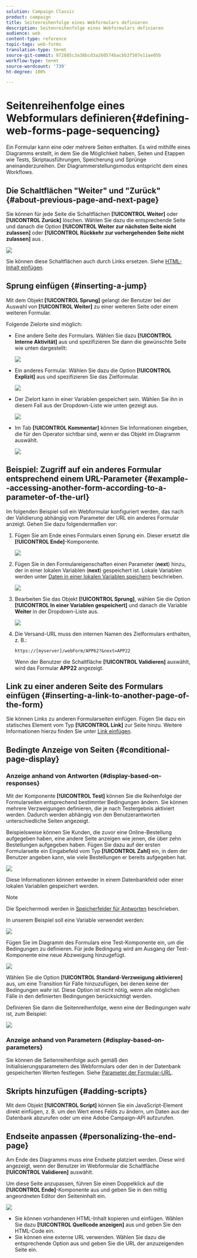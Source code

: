 ```yaml
---
solution: Campaign Classic
product: campaign
title: Seitenreihenfolge eines Webformulars definieren
description: Seitenreihenfolge eines Webformulars definieren
audience: web
content-type: reference
topic-tags: web-forms
translation-type: tm+mt
source-git-commit: 972885c3a38bcd3a260574bacbb3f507e11ae05b
workflow-type: tm+mt
source-wordcount: '739'
ht-degree: 100%

---
```



# Seitenreihenfolge eines Webformulars definieren{#defining-web-forms-page-sequencing}

Ein Formular kann eine oder mehrere Seiten enthalten. Es wird mithilfe eines Diagramms erstellt, in dem Sie die Möglichkeit haben, Seiten und Etappen wie Tests, Skriptausführungen, Speicherung und Sprünge aneinanderzureihen. Der Diagrammerstellungsmodus entspricht dem eines Workflows.

## Die Schaltflächen &quot;Weiter&quot; und &quot;Zurück&quot;{#about-previous-page-and-next-page}

Sie können für jede Seite die Schaltflächen **[!UICONTROL Weiter]** oder **[!UICONTROL Zurück]** löschen. Wählen Sie dazu die entsprechende Seite und danach die Option **[!UICONTROL Weiter zur nächsten Seite nicht zulassen]** oder **[!UICONTROL Rückkehr zur vorhergehenden Seite nicht zulassen]** aus .

![](assets/s_ncs_admin_survey_no_next_page.png)

Sie können diese Schaltflächen auch durch Links ersetzen. Siehe [HTML-Inhalt einfügen](../../web/using/static-elements-in-a-web-form.md#inserting-html-content).

## Sprung einfügen {#inserting-a-jump}

Mit dem Objekt **[!UICONTROL Sprung]** gelangt der Benutzer bei der Auswahl von **[!UICONTROL Weiter]** zu einer weiteren Seite oder einem weiteren Formular.

Folgende Zielorte sind möglich:

* Eine andere Seite des Formulars. Wählen Sie dazu **[!UICONTROL Interne Aktivität]** aus und spezifizieren Sie dann die gewünschte Seite wie unten dargestellt:

   ![](assets/s_ncs_admin_jump_param1.png)

* Ein anderes Formular. Wählen Sie dazu die Option **[!UICONTROL Explizit]** aus und spezifizieren Sie das Zielformular.

   ![](assets/s_ncs_admin_jump_param2.png)

* Der Zielort kann in einer Variablen gespeichert sein. Wählen Sie ihn in diesem Fall aus der Dropdown-Liste wie unten gezeigt aus.

   ![](assets/s_ncs_admin_jump_param3.png)

* Im Tab **[!UICONTROL Kommentar]** können Sie Informationen eingeben, die für den Operator sichtbar sind, wenn er das Objekt im Diagramm auswählt.

   ![](assets/s_ncs_admin_survey_jump_comment.png)

## Beispiel: Zugriff auf ein anderes Formular entsprechend einem URL-Parameter {#example--accessing-another-form-according-to-a-parameter-of-the-url}

Im folgenden Beispiel soll ein Webformular konfiguriert werden, das nach der Validierung abhängig vom Parameter der URL ein anderes Formular anzeigt. Gehen Sie dazu folgendermaßen vor:

1. Fügen Sie am Ende eines Formulars einen Sprung ein. Dieser ersetzt die **[!UICONTROL Ende]**-Komponente.

   ![](assets/s_ncs_admin_survey_jump_sample1.png)

1. Fügen Sie in den Formulareigenschaften einen Parameter (**next**) hinzu, der in einer lokalen Variablen (**next**) gespeichert ist. Lokale Variablen werden unter [Daten in einer lokalen Variablen speichern](../../web/using/web-forms-answers.md#storing-data-in-a-local-variable) beschrieben.

   ![](assets/s_ncs_admin_survey_jump_sample2.png)

1. Bearbeiten Sie das Objekt **[!UICONTROL Sprung]**, wählen Sie die Option **[!UICONTROL In einer Variablen gespeichert]** und danach die Variable **Weiter** in der Dropdown-Liste aus.

   ![](assets/s_ncs_admin_survey_jump_sample3.png)

1. Die Versand-URL muss den internen Namen des Zielformulars enthalten, z. B.:

   ```
   https://[myserver]/webForm/APP62?&next=APP22
   ```

   Wenn der Benutzer die Schaltfläche **[!UICONTROL Validieren]** auswählt, wird das Formular **APP22** angezeigt.

## Link zu einer anderen Seite des Formulars einfügen {#inserting-a-link-to-another-page-of-the-form}

Sie können Links zu anderen Formularseiten einfügen. Fügen Sie dazu ein statisches Element vom Typ **[!UICONTROL Link]** zur Seite hinzu. Weitere Informationen hierzu finden Sie unter [Link einfügen](../../web/using/static-elements-in-a-web-form.md#inserting-a-link).

## Bedingte Anzeige von Seiten {#conditional-page-display}

### Anzeige anhand von Antworten {#display-based-on-responses}

Mit der Komponente **[!UICONTROL Test]** können Sie die Reihenfolge der Formularseiten entsprechend bestimmter Bedingungen ändern. Sie können mehrere Verzweigungen definieren, die je nach Testergebnis aktiviert werden. Dadurch werden abhängig von den Benutzerantworten unterschiedliche Seiten angezeigt.

Beispielsweise können Sie Kunden, die zuvor eine Online-Bestellung aufgegeben haben, eine andere Seite anzeigen wie jenen, die über zehn Bestellungen aufgegeben haben. Fügen Sie dazu auf der ersten Formularseite ein Eingabefeld vom Typ **[!UICONTROL Zahl]** ein, in dem der Benutzer angeben kann, wie viele Bestellungen er bereits aufgegeben hat.

![](assets/s_ncs_admin_survey_test_ex0.png)

Diese Informationen können entweder in einem Datenbankfeld oder einer lokalen Variablen gespeichert werden.

>[!NOTE]
>
>Die Speichermodi werden in [Speicherfelder für Antworten](../../web/using/web-forms-answers.md#response-storage-fields) beschrieben.

In unserem Beispiel soll eine Variable verwendet werden:

![](assets/s_ncs_admin_survey_test_ex1.png)

Fügen Sie im Diagramm des Formulars eine Test-Komponente ein, um die Bedingungen zu definieren. Für jede Bedingung wird am Ausgang der Test-Komponente eine neue Abzweigung hinzugefügt.

![](assets/s_ncs_admin_survey_test_ex2.png)

Wählen Sie die Option **[!UICONTROL Standard-Verzweigung aktivieren]** aus, um eine Transition für Fälle hinzuzufügen, bei denen keine der Bedingungen wahr ist. Diese Option ist nicht nötig, wenn alle möglichen Fälle in den definierten Bedingungen berücksichtigt werden.

Definieren Sie dann die Seitenreihenfolge, wenn eine der Bedingungen wahr ist, zum Beispiel:

![](assets/s_ncs_admin_survey_test_ex3.png)

### Anzeige anhand von Parametern {#display-based-on-parameters}

Sie können die Seitenreihenfolge auch gemäß den Initialisierungsparametern des Webformulars oder den in der Datenbank gespeicherten Werten festlegen. Siehe [Parameter der Formular-URL](../../web/using/defining-web-forms-properties.md#form-url-parameters).

## Skripts hinzufügen {#adding-scripts}

Mit dem Objekt **[!UICONTROL Script]** können Sie ein JavaScript-Element direkt einfügen, z. B. um den Wert eines Felds zu ändern, um Daten aus der Datenbank abzurufen oder um eine Adobe Campaign-API aufzurufen.

## Endseite anpassen {#personalizing-the-end-page}

Am Ende des Diagramms muss eine Endseite platziert werden. Diese wird angezeigt, wenn der Benutzer im Webformular die Schaltfläche **[!UICONTROL Validieren]** auswählt.

Um diese Seite anzupassen, führen Sie einen Doppelklick auf die **[!UICONTROL Ende]**-Komponente aus und geben Sie in den mittig angeordneten Editor den Seiteninhalt ein.

![](assets/s_ncs_admin_survey_end_page_edit.png)

* Sie können vorhandenen HTML-Inhalt kopieren und einfügen. Wählen Sie dazu **[!UICONTROL Quellcode anzeigen]** aus und geben Sie den HTML-Code ein.
* Sie können eine externe URL verwenden. Wählen Sie dazu die entsprechende Option aus und geben Sie die URL der anzuzeigenden Seite ein.

